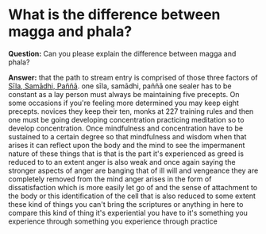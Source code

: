 # What is the difference between magga and phala?

<Youtube width="560" height="315" src="https://youtu.be/gHM5wYdjtMA" />

**Question:** Can you please explain the difference between magga and phala?

**Answer:** that the path to stream entry is comprised of those three factors of [Sīla, Samādhi, Paññā](../../terminology.md#1-sīla-samādhi-paññā). one sīla, samādhi, paññā one sealer has to be constant as a lay person must always be maintaining five precepts. On some occasions if you're feeling more determined you may keep eight precepts. novices they keep their ten, monks at 227 training rules and then one must be going developing concentration practicing meditation so to develop concentration. Once mindfulness and concentration have to be sustained to a certain degree so that mindfulness and wisdom when that arises it can reflect upon the body and the mind to see the impermanent nature of these things that is that is the part it's experienced as greed is reduced to to an extent anger is also weak and once again saying the stronger aspects of anger are banging that of ill will and vengeance they are completely removed from the mind anger arises in the form of dissatisfaction which is more easily let go of and the sense of attachment to the body or this identification of the cell that is also reduced to some extent these kind of things you can't bring the scriptures or anything in here to compare this kind of thing it's experiential you have to it's something you experience through something you experience through practice
